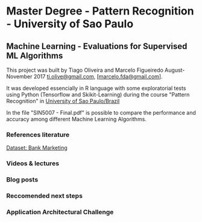 # Master Degree - Pattern Recognition - University of Sao Paulo

## Machine Learning - Evaluations for Supervised ML Algorithms

This project was built by Tiago Oliveira and Marcelo Figueiredo August-November 2017 [ti.olive@gmail.com](https://www.linkedin.com/in/tiagoliveira/), [marcelo.fda@gmail.com].

It was developed essencially in R language with some exploratorial tests using Python (Tensorflow and Skikit-Learning) during the course "Pattern Recognition" in [University of Sao Paulo/Brazil](http://ppgsi.each.usp.br)

In the file "SIN5007 - Final.pdf" is possible to compare the performance and accuracy among different Machine Learning Algorithms.

### References literature
[Dataset: Bank Marketing](https://archive.ics.uci.edu/ml/datasets/bank+marketing)

### Videos & lectures

### Blog posts

### Reccomended next steps

### Application Architectural Challenge



